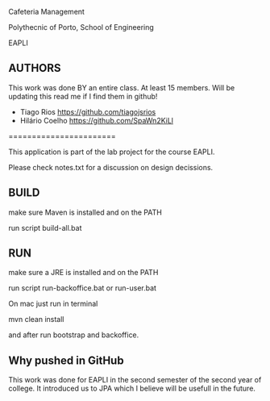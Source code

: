 Cafeteria Management

Polythecnic of Porto, School of Engineering

EAPLI 

AUTHORS
--------

This work was done BY an entire class. At least 15 members.
Will be updating this read me if I find them in github!

- Tiago Rios https://github.com/tiagojsrios
- Hilário Coelho https://github.com/SpaWn2KiLl

=======================

This application is part of the lab project for the course EAPLI.

Please check notes.txt for a discussion on design decissions.

BUILD
------

make sure Maven is installed and on the PATH

run script 
	build-all.bat

RUN
------

make sure a JRE is installed and on the PATH

run script 
	run-backoffice.bat 
or 
	run-user.bat
	
On mac just run in terminal

mvn clean install

and after run bootstrap and backoffice.
	
Why pushed in GitHub
--------

This work was done for EAPLI in the second semester of the second year of college. It introduced us to JPA which I believe will be usefull in the future. 
